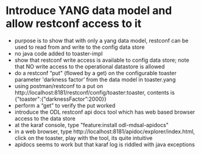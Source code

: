 # Introduce YANG data model and allow restconf access to it

- purpose is to show that with only a yang data model, restconf can be used to read from and write to the config data store
- no java code added to toaster-impl
- show that restconf write access is available to config data store; note that NO write access to the operational datastore is allowed
- do a restconf “put" (flowed by a get) on the configurable toaster parameter 'darkness factor’ from the data model in toaster.yang
- using postman/restconf to a put on http://localhost:8181/restconf/config/toaster:toaster, contents is {"toaster":{"darknessFactor”:2000}}
- perform a “get” to verify the put worked
- introduce the ODL restconf api docs tool which has web based browser access to the data store
- at the karaf console, type "feature:install odl-mdsal-apidocs"
- in a web browser, type http://localhost:8181/apidoc/explorer/index.html, click on the toaster, play with the tool, its quite intuitive
- apidocs seems to work but that karaf log is riddled with java exceptions
